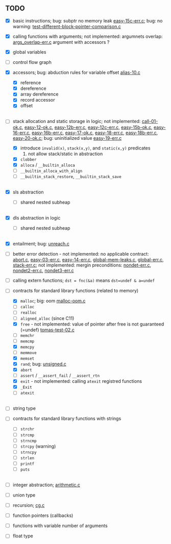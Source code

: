 ## TODO

- [x] basic instructions; bug: subptr no memory leak [easy-15c-err.c](easy-15c-err.c); bug: no warning: [test-different-block-pointer-comparison.c](test-different-block-pointer-comparison.c)

- [x] calling functions with arguments; not implemented: argumnets overlap: [args_overlap-err.c](args_overlap-err.c) argument with accessors ?

- [x] global variables

- [ ] control flow graph

- [x] accessors; bug: abduction rules for variable offset [alias-10.c](alias-10.c#L16)
  - [x] reference
  - [x] dereference
  - [x] array dereference
  - [x] record accessor
  - [x] offset
  <br/>
- [ ] stack allocation and static storage in logic; not implemented: [call-01-ok.c](call-01-ok.c), [easy-12-ok.c](easy-12-ok.c), [easy-12b-err.c](easy-12b-err.c), [easy-12c-err.c](easy-12c-err.c), [easy-15b-ok.c](easy-15b-ok.c), [easy-16-err.c](easy-16-err.c), [easy-16b-err.c](easy-16b-err.c), [easy-17-ok.c](easy-17-ok.c), [easy-18-err.c](easy-18-err.c), [easy-18b-err.c](easy-18b-err.c), [easy-20-ok.c](easy-20-ok.c); bug: uninitialized value [easy-19-err.c](easy-19-err.c)
    - [x] introduce `invalid(x)`, `stack(x,y)`, and `static(x,y)` predicates
        1. not allow stack/static in abstraction
    - [x] `clobber`
    - [x] `alloca` / `__builtin_alloca`
    - [ ] `__builtin_alloca_with_align`
    - [ ] `__builtin_stack_restore`, `__builtin_stack_save`
  <br/>
- [x] sls abstraction
    - [ ] shared nested subheap
  <br/>
- [x] dls abstraction in logic
    - [ ] shared nested subheap
  <br/>
- [x] entailment; bug: [unreach.c](unreach.c)

- [ ] better error detection - not implemented: no applicable contract: [abort.c](abort.c), [easy-03-err.c](easy-03-err.c), [easy-14-err.c](easy-14-err.c), [global-mem-leaks.c](global-mem-leaks.c), [global-err.c](global-err.c), [stack-err.c](stack-err.c); not implemented: mergin preconditions: [nondet-err.c](nondet-err.c), [nondet2-err.c](nondet2-err.c), [nondet3-err.c](nondet3-err.c)

- [ ] calling extern functions; `dst = fnc(&a)` means `dst=undef & a=undef`

- [ ] contracts for standard library functions (related to memory)
  - [x] `malloc`; big: oom [malloc-oom.c](malloc-oom.c)
  - [ ] `calloc`
  - [ ] `realloc`
  - [ ] `aligned_alloc` (since C11)
  - [x] `free` - not implemented: value of pointer after free is not guaranteed (=undef) [tomas-test-02.c](tomas-test-02.c)
  - [ ] `memchr`
  - [ ] `memcmp`
  - [x] `memcpy`
  - [ ] `memmove`
  - [x] `memset`
  - [x] `rand`; bug: [unsigned.c](unsigned.c)
  - [x] `abort`
  - [ ] `assert` / `__assert_fail` / `__assert_rtn`
  - [x] `exit` - not implemented: calling `atexit` registred functions
  - [x] `_Exit`
  - [ ] `atexit`
  <br/>
- [ ] string type

- [ ] contracts for standard library functions with strings
  - [ ] `strchr`
  - [ ] `strcmp`
  - [ ] `strncmp`
  - [ ] `strcpy` (warning)
  - [ ] `strncpy`
  - [ ] `strlen`
  - [ ] `printf`
  - [ ] `puts`
  <br/>
- [ ] integer abstraction; [arithmetic.c](arithmetic.c)

- [ ] union type

- [ ] recursion; [cg.c](cg.c)

- [ ] function pointers (callbacks)

- [ ] functions with variable number of arguments

- [ ] float type
